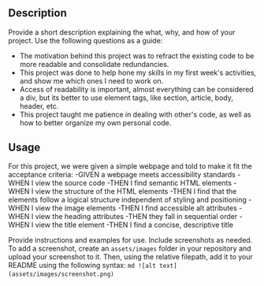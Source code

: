 # <Zaleski-01-Homework>
## Description
Provide a short description explaining the what, why, and how of your project. Use the following questions as a guide:
- The motivation behind this project was to refract the existing code to be more readable and consolidate redundancies.
- This project was done to help hone my skills in my first week's activities, and show me which ones I need to work on.
- Access of readability is important, almost everything can be considered a div, but its better to use element tags, like section, article, body, header, etc.
- This project taught me patience in dealing with other's code, as well as how to better organize my own personal code.

## Usage
For this project, we were given a simple webpage and told to make it fit the acceptance criteria:
-GIVEN a webpage meets accessibility standards
-WHEN I view the source code
-THEN I find semantic HTML elements
-WHEN I view the structure of the HTML elements
-THEN I find that the elements follow a logical structure independent of styling and positioning
-WHEN I view the image elements
-THEN I find accessible alt attributes
-WHEN I view the heading attributes
-THEN they fall in sequential order
-WHEN I view the title element
-THEN I find a concise, descriptive title

Provide instructions and examples for use. Include screenshots as needed.
To add a screenshot, create an `assets/images` folder in your repository and upload your screenshot to it. Then, using the relative filepath, add it to your README using the following syntax:
    ```md
    ![alt text](assets/images/screenshot.png)
    ```

 